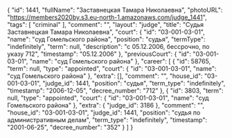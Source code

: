 {
    "id": 1441,
    "fullName": "Заставнецкая Тамара Николаевна",
    "photoURL": "https://members2020by.s3.eu-north-1.amazonaws.com/judge_1441",
    "tags": [
        "criminal"
    ],
    "comment": "",
    "layout": "judge",
    "title": "Судья Заставнецкая Тамара Николаевна",
    "court": {
        "id": "03-001-03-01",
        "name": "суд Гомельского района",
        "position": "судья",
        "termType": "indefinitely",
        "term": null,
        "description": "c 05.12.2006, бессрочно, по указу 712",
        "timestamp": "05.12.2006"
    },
    "previousCourt": {
        "id": "03-001-03-01",
        "name": "суд Гомельского района"
    },
    "career": [
        {
            "id": 58765,
            "term": null,
            "type": "appointed",
            "court": {
                "id": "03-001-03-01",
                "name": "суд Гомельского района"
            },
            "extra": [],
            "comment": "",
            "house_id": "03-001-03-01",
            "judge_id": 1441,
            "position": "судья",
            "term_type": "indefinitely",
            "timestamp": "2006-12-05",
            "decree_number": "712"
        },
        {
            "id": 3803,
            "term": null,
            "type": "appointed",
            "court": {
                "id": "03-001-03-01",
                "name": "суд Гомельского района"
            },
            "extra": {
                "judge_id": 3186
            },
            "comment": "",
            "house_id": "03-001-03-01",
            "judge_id": 1441,
            "position": "судья по административным делам",
            "term_type": "indefinitely",
            "timestamp": "2001-06-25",
            "decree_number": "352"
        }
    ]
}